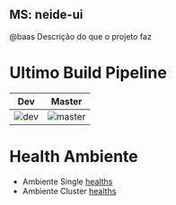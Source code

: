 ## MS: neide-ui
@baas
Descrição do que o projeto faz

# Ultimo Build Pipeline
| Dev                                                                                               | Master   |
| :---:                                                                                             | :---:    |
| ![dev](http://git.btfinanceira.com.br/baas/neide-ui/badges/dev/pipeline.svg "Ultimo Deploy Dev")  | ![master](http://git.btfinanceira.com.br/baas/neide-ui/badges/master/pipeline.svg "Ultimo Master")   |

# Health Ambiente
- Ambiente Single [healths](http://10.100.98.65:8089/healths)
- Ambiente Cluster [healths](http://10.100.98.94/mp/healths)
